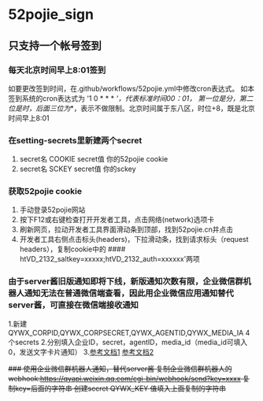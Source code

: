 # 52pojie_sign

## 只支持一个帐号签到
### 每天北京时间早上8:01签到
如要更改签到时间，在.github/workflows/52pojie.yml中修改cron表达式。
如本签到系统的cron表达式为 '1 0 * * * *'，代表标准时间00：01， 第一位是分，第二位是时，后面三位为**，表示不做限制。北京时间属于东八区，时位+8，既是北京时间早上8:01

### 在setting-secrets里新建两个secret
1. secret名 COOKIE
   secret值 你的52pojie cookie
2. secret名 SCKEY
   secret值 你的sckey
   
   
### 获取52pojie cookie
1. 手动登录52pojie网站
2. 按下F12或右键检查打开开发者工具，点击网络(network)选项卡
3. 刷新网页，拉动开发者工具界面滑动条到顶部，找到52pojie.cn并点击
4. 开发者工具右侧点击标头(headers)，下拉滑动条，找到请求标头（request headers），复制cookie中的 #### htVD_2132_saltkey=xxxxx;htVD_2132_auth=xxxxxx'两项

### 由于server酱旧版通知即将下线，新版通知次数有限，企业微信群机器人通知无法在普通微信端查看，因此用企业微信应用通知替代server酱，可直接在微信端接收通知
1.新建QYWX_CORPID,QYWX_CORPSECRET,QYWX_AGENTID,QYWX_MEDIA_IA 4个secrets
2.分别填入企业ID，secret，agentID，media_id（media_id可填入0，发送文字卡片通知）
3.[参考文档1](https://note.youdao.com/ynoteshare1/index.html?id=351e08a72378206f9dd64d2281e9b83b&type=note) [参考文档2](https://note.youdao.com/ynoteshare1/index.html?id=1a0c8aff284ad28cbd011b29b3ad0191&type=note)

~~### 使用企业微信群机器人通知，替代server酱
复制企业微信群机器人的webhook:https://qyapi.weixin.qq.com/cgi-bin/webhook/send?key=xxxx
复制key=后面的字符串
创建secret QYWX_KEY
值填入上面复制的字符串~~
    
 
 
 
 
